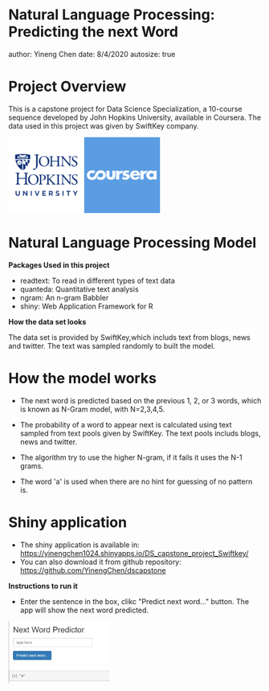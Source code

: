 Natural Language Processing: Predicting the next Word
========================================================
author: Yineng Chen
date: 8/4/2020
autosize: true

Project Overview
========================================================

This is a capstone project for Data Science Specialization, a 10-course sequence developed by John Hopkins University, available in Coursera. The data used in this project was given by SwiftKey company. 


<img src="./Swiftkey/pics/JHU-Logo.png" title="plot of chunk unnamed-chunk-1" alt="plot of chunk unnamed-chunk-1" width="30%" height="30%" /><img src="./Swiftkey/pics/coursera.png" title="plot of chunk unnamed-chunk-1" alt="plot of chunk unnamed-chunk-1" width="30%" height="30%" />

Natural Language Processing Model
========================================================
**Packages Used in this project**

- readtext: To read in different types of text data 
- quanteda:  Quantitative text analysis 
- ngram: An n-gram Babbler
- shiny: Web Application Framework for R

**How the data set looks**

The data set is provided by SwiftKey,which includs text from blogs, news and twitter. The text was sampled randomly to built the model. 




How the model works
========================================================
- The next word is predicted based on the previous 1, 2, or 3 words, which is known as N-Gram model, with N=2,3,4,5.

- The probability of a word to appear next is calculated using text sampled from text pools given by SwiftKey. The text pools includs blogs, news and twitter.

- The algorithm try to use the higher N-gram, if it fails it uses the N-1 grams.

- The word 'a' is used when there are no hint for guessing of no pattern is.


Shiny application
========================================================
- The shiny application is available in: https://yinengchen1024.shinyapps.io/DS_capstone_project_Swiftkey/
- You can also download it from github repository:  https://github.com/YinengChen/dscapstone

**Instructions to run it**
- Enter the sentence in the box, clikc "Predict next word..." button. The app will show the next word predicted.

<img src="./Swiftkey/pics/app.png" title="plot of chunk unnamed-chunk-2" alt="plot of chunk unnamed-chunk-2" width="40%" height="40%" />

